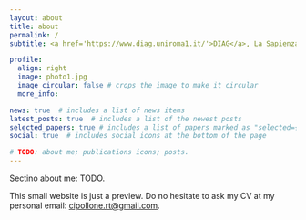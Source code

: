 ```yaml
---
layout: about
title: about
permalink: /
subtitle: <a href='https://www.diag.uniroma1.it/'>DIAG</a>, La Sapienza University of Rome, Italy.

profile:
  align: right
  image: photo1.jpg
  image_circular: false # crops the image to make it circular
  more_info: 

news: true  # includes a list of news items
latest_posts: true  # includes a list of the newest posts
selected_papers: true # includes a list of papers marked as "selected={true}"
social: true  # includes social icons at the bottom of the page

# TODO: about me; publications icons; posts.
---
```


Sectino about me: TODO.

This small website is just a preview. Do no hesitate to ask my CV at my personal email: <a href='mailto:cipollone.rt@gmail.com'>cipollone.rt@gmail.com</a>.


